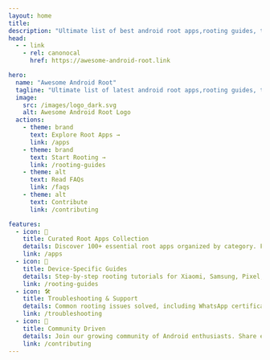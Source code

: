 ```yaml
---
layout: home
title: 
description: "Ultimate list of best android root apps,rooting guides, tips, tricks and tools."
head:
  - - link
    - rel: canonocal
      href: https://awesome-android-root.link

hero:
  name: "Awesome Android Root"
  tagline: "Ultimate list of latest android root apps,rooting guides, tips, tricks and tools."
  image:
    src: /images/logo_dark.svg
    alt: Awesome Android Root Logo
  actions:
    - theme: brand
      text: Explore Root Apps →
      link: /apps
    - theme: brand
      text: Start Rooting →
      link: /rooting-guides
    - theme: alt
      text: Read FAQs
      link: /faqs
    - theme: alt
      text: Contribute
      link: /contributing

features:
  - icon: 📱
    title: Curated Root Apps Collection
    details: Discover 100+ essential root apps organized by category. From system tools to customization apps - everything you need.
    link: /apps
  - icon: 📖
    title: Device-Specific Guides
    details: Step-by-step rooting tutorials for Xiaomi, Samsung, Pixel, and other Android devices.
    link: /rooting-guides
  - icon: 🛠️
    title: Troubleshooting & Support
    details: Common rooting issues solved, including WhatsApp certification fixes, bootloop recovery, and SafetyNet solutions.
    link: /troubleshooting
  - icon: 🤝
    title: Community Driven
    details: Join our growing community of Android enthusiasts. Share experiences,add Apps and contribute guides.
    link: /contributing
---
```

